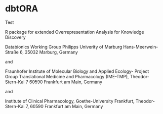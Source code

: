 # dbtORA
Test

R package for extended Overrepresentation Analysis for Knowledge Discovery

Databionics Working Group
Philipps Univerity of Marburg
Hans-Meerwein-Straße 6, 
35032 Marburg, Germany

and

Fraunhofer Institute of Molecular Biology and Applied Ecology- 
Project Group Translational Medicine and Pharmacology (IME-TMP), 
Theodor-Stern-Kai 7 
60590 Frankfurt am Main, Germany

and

Institute of Clinical Pharmacology, 
Goethe-University Frankfurt, 
Theodor-Stern-Kai 7, 
60590 Frankfurt am Main, Germany
